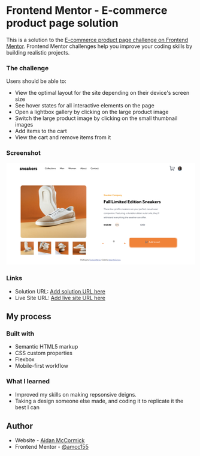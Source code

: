 # Frontend Mentor - E-commerce product page solution

This is a solution to the [E-commerce product page challenge on Frontend Mentor](https://www.frontendmentor.io/challenges/ecommerce-product-page-UPsZ9MJp6). Frontend Mentor challenges help you improve your coding skills by building realistic projects.

### The challenge

Users should be able to:

- View the optimal layout for the site depending on their device's screen size
- See hover states for all interactive elements on the page
- Open a lightbox gallery by clicking on the large product image
- Switch the large product image by clicking on the small thumbnail images
- Add items to the cart
- View the cart and remove items from it

### Screenshot

![](./checkout_preview.png)


### Links

- Solution URL: [Add solution URL here](https://www.frontendmentor.io/solutions/responsive-checkout-paging-with-html-css-and-js-HbAGQp_U7j)
- Live Site URL: [Add live site URL here](https://amcc155.github.io/Frontend-ecomCheckout/ecommerce-product-page-main/)

## My process

### Built with

- Semantic HTML5 markup
- CSS custom properties
- Flexbox
- Mobile-first workflow

### What I learned
- Improved my skills on making repsonsive deigns.
- Taking a design someone else made, and coding it to replicate it the best I can

## Author

- Website - [Aidan McCormick](https://amcc155.github.io/portfolio1/)
- Frontend Mentor - [@amcc155](https://www.frontendmentor.io/profile/amcc155)

